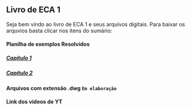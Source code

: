 ## Livro de ECA 1

Seja bem vindo ao livro de ECA 1 e seus arquivos digitais. Para baixar os arquvios basta clicar nos itens do sumário:

#### Planilha de exemplos Resolvidos
##### [Capítulo 1](https://github.com/livroeca1/LIVRO-ECA-1-VOL-1/blob/main/Exemplos%20Cap.%201.xlsx)
##### [Capítulo 2](https://github.com/livroeca1/LIVRO-ECA-1-VOL-1/blob/main/Exemplos%20Cap.%202.xlsx)

#### Arquivos com extensão .dwg `Em elaboração`

#### Link dos vídeos de YT



